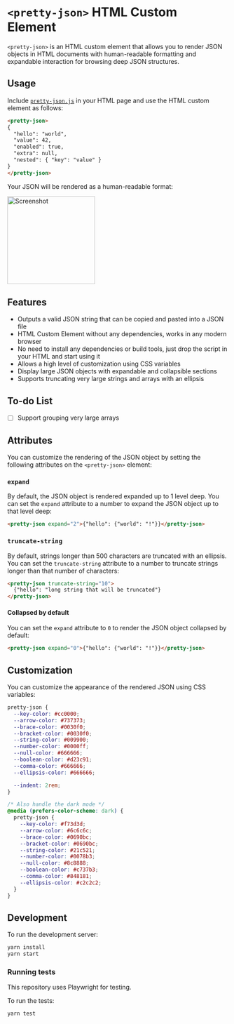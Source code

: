 # `<pretty-json>` HTML Custom Element

`<pretty-json>` is an HTML custom element that allows you to render JSON objects in HTML documents with human-readable formatting and expandable interaction for browsing deep JSON structures.

## Usage

Include [`pretty-json.js`](https://github.com/mohsen1/pretty-json/blob/main/index.js) in your HTML page and use the HTML custom element as follows:

<!-- prettier-ignore-start -->
```html
<pretty-json>
{
  "hello": "world",
  "value": 42,
  "enabled": true,
  "extra": null,
  "nested": { "key": "value" }
}
</pretty-json>
````
<!-- prettier-ignore-end -->

Your JSON will be rendered as a human-readable format:

<picture>
  <source media="(prefers-color-scheme: dark)" srcset="https://github.com/mohsen1/pretty-json/raw/main/screenshot-dark.png" />
  <source media="(prefers-color-scheme: light)" srcset="https://github.com/mohsen1/pretty-json/raw/main/screenshot.png" />
  <img src="https://github.com/mohsen1/pretty-json/raw/main/screenshot.png" alt="Screenshot" width="200px" />
</picture>

## Features

- Outputs a valid JSON string that can be copied and pasted into a JSON file
- HTML Custom Element without any dependencies, works in any modern browser
- No need to install any dependencies or build tools, just drop the script in your HTML and start using it
- Allows a high level of customization using CSS variables
- Display large JSON objects with expandable and collapsible sections
- Supports truncating very large strings and arrays with an ellipsis

## To-do List

- [ ] Support grouping very large arrays

## Attributes

You can customize the rendering of the JSON object by setting the following attributes on the `<pretty-json>` element:

### `expand`

By default, the JSON object is rendered expanded up to 1 level deep. You can set the `expand` attribute to a number to expand the JSON object up to that level deep:

```html
<pretty-json expand="2">{"hello": {"world": "!"}}</pretty-json>
```

### `truncate-string`

By default, strings longer than 500 characters are truncated with an ellipsis. You can set the `truncate-string` attribute to a number to truncate strings longer than that number of characters:

```html
<pretty-json truncate-string="10">
  {"hello": "long string that will be truncated"}
</pretty-json>
```

#### Collapsed by default

You can set the `expand` attribute to `0` to render the JSON object collapsed by default:

```html
<pretty-json expand="0">{"hello": {"world": "!"}}</pretty-json>
```

## Customization

You can customize the appearance of the rendered JSON using CSS variables:

```css
pretty-json {
  --key-color: #cc0000;
  --arrow-color: #737373;
  --brace-color: #0030f0;
  --bracket-color: #0030f0;
  --string-color: #009900;
  --number-color: #0000ff;
  --null-color: #666666;
  --boolean-color: #d23c91;
  --comma-color: #666666;
  --ellipsis-color: #666666;

  --indent: 2rem;
}

/* Also handle the dark mode */
@media (prefers-color-scheme: dark) {
  pretty-json {
    --key-color: #f73d3d;
    --arrow-color: #6c6c6c;
    --brace-color: #0690bc;
    --bracket-color: #0690bc;
    --string-color: #21c521;
    --number-color: #0078b3;
    --null-color: #8c8888;
    --boolean-color: #c737b3;
    --comma-color: #848181;
    --ellipsis-color: #c2c2c2;
  }
}
```

## Development

To run the development server:

```bash
yarn install
yarn start
```

### Running tests

This repository uses Playwright for testing.

To run the tests:

```bash
yarn test
```

